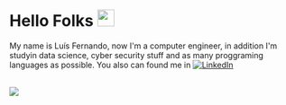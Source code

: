 # Hello Folks <img src="https://raw.githubusercontent.com/MartinHeinz/MartinHeinz/master/wave.gif" width="30px">
My name is Luís Fernando, now I'm a computer engineer, in addition I'm studyin data science, cyber security stuff
and as many proggraming languages as possible. You also can found me in [![LinkedIn][1.2]][1]

[1.2]: https://raw.githubusercontent.com/MartinHeinz/MartinHeinz/master/linkedin-3-16.png 

[1]: https://www.linkedin.com/in/luis-fernando-g-f/

<br>
<img align="center" src="https://github-readme-stats.vercel.app/api/?username=luisgrange&theme=midnight-purple&show_icons=true" />
</br>
